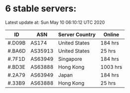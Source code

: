 # 6 stable servers:

Latest update at: Sun May 10 06:10:12 UTC 2020

| ID | ASN | Server Country | Online |
| -- | --- | -------------- | ------ |
| #.D09B | AS174 | United States | 184 hrs |
| #.BA6D | AS35913 | United States | 25 hrs |
| #.7F1D | AS63949 | Singapore | 184 hrs |
| #.BD3E | AS63888 | Hong Kong | 1003 hrs |
| #.2A79 | AS63949 | Japan | 184 hrs |
| #.33B9 | AS63888 | Hong Kong | 25 hrs |

